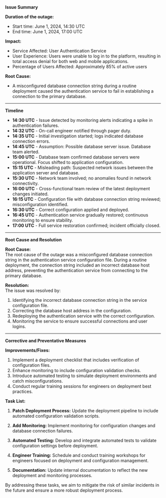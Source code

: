 **Issue Summary**

**Duration of the outage:**  
- Start time: June 1, 2024, 14:30 UTC  
- End time: June 1, 2024, 17:00 UTC  

**Impact:**  
- Service Affected: User Authentication Service  
- User Experience: Users were unable to log in to the platform, resulting in total access denial for both web and mobile applications.  
- Percentage of Users Affected: Approximately 85% of active users  

**Root Cause:**  
- A misconfigured database connection string during a routine deployment caused the authentication service to fail in establishing a connection to the primary database.

---

**Timeline**

- **14:30 UTC** - Issue detected by monitoring alerts indicating a spike in authentication failures.
- **14:32 UTC** - On-call engineer notified through pager duty.
- **14:35 UTC** - Initial investigation started; logs indicated database connection errors.
- **14:45 UTC** - Assumption: Possible database server issue. Database team alerted.
- **15:00 UTC** - Database team confirmed database servers were operational. Focus shifted to application configuration.
- **15:15 UTC** - Misleading path: Suspected network issues between the application server and database.
- **15:30 UTC** - Network team involved; no anomalies found in network connectivity.
- **16:00 UTC** - Cross-functional team review of the latest deployment changes initiated.
- **16:15 UTC** - Configuration file with database connection string reviewed; misconfiguration identified.
- **16:30 UTC** - Correct configuration applied and deployed.
- **16:45 UTC** - Authentication service gradually restored; continuous monitoring to ensure stability.
- **17:00 UTC** - Full service restoration confirmed; incident officially closed.

---

**Root Cause and Resolution**

**Root Cause:**  
The root cause of the outage was a misconfigured database connection string in the authentication service configuration file. During a routine deployment, the connection string included an incorrect database host address, preventing the authentication service from connecting to the primary database.

**Resolution:**  
The issue was resolved by:
1. Identifying the incorrect database connection string in the service configuration file.
2. Correcting the database host address in the configuration.
3. Redeploying the authentication service with the correct configuration.
4. Monitoring the service to ensure successful connections and user logins.

---

**Corrective and Preventative Measures**

**Improvements/Fixes:**
1. Implement a deployment checklist that includes verification of configuration files.
2. Enhance monitoring to include configuration validation checks.
3. Introduce automated testing to simulate deployment environments and catch misconfigurations.
4. Conduct regular training sessions for engineers on deployment best practices.

**Task List:**
1. **Patch Deployment Process:** Update the deployment pipeline to include automated configuration validation scripts.
2. **Add Monitoring:** Implement monitoring for configuration changes and database connection failures.
3. **Automated Testing:** Develop and integrate automated tests to validate configuration settings before deployment.
4. **Engineer Training:** Schedule and conduct training workshops for engineers focused on deployment and configuration management.

5. **Documentation:** Update internal documentation to reflect the new deployment and monitoring processes.

By addressing these tasks, we aim to mitigate the risk of similar incidents in the future and ensure a more robust deployment process.
